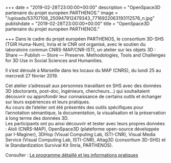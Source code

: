 +++
date = "2019-02-28T23:00:00+00:00"
description = "OpenSpace3D partenaire du projet européen PARTHENOS."
image = "/uploads/53707108_250947912479343_7716922063193112576_n.jpg"
publishdate = "2019-02-28T23:00:00+00:00"
title = "OpenSpace3D partenaire du projet européen PARTHENOS."

+++
Dans le cadre du projet européen PARTHENOS, le consortium 3D-SHS (TGIR Huma-Num), Inria et le CNR ont organisé, avec le soutien du laboratoire commun CNRS-MAP/CNR-ISTI, un atelier sur les objets 3D : Share — Publish — Store — Preserve. Methodologies, Tools and Challenges for 3D Use in Social Sciences and Humanities.

Il s’est déroulé à Marseille dans les locaux du MAP (CNRS), du lundi 25 au mercredi 27 février 2019.

Cet atelier s’adressait aux personnes travaillant en SHS avec des données 3D (doctorants, post-doc, ingénieurs, chercheurs…) qui souhaitaient découvrir ou approfondir leur connaissance de certains outils et échanger sur leurs expériences et leurs pratiques.  
Au cours de l’atelier ont été présentés des outils spécifiques pour l’annotation sémantique, la documentation, la visualisation et la préservation à long terme des données 3D.  
Les participants ont pu ainsi découvrir et tester avec leurs propres données : Aïoli (CNRS-MAP), OpenSpace3D (plateforme open-source développée par I-Maginer), 3DHop (Visual Computing Lab, ISTI-CNR), Visual Media Service (Visual Computing Lab, ISTI-CNR), Altag3D (consortium 3D-SHS) et le Standardization Survival Kit (Inria, PARTHENOS).

Consulter : [Le programme détaillé et les informations pratiques](https://sharedocs.huma-num.fr/wl/?id=FXo9Kokw2CsoWfu2J7EcP0VRGT50ntO9&fbclid=IwAR0WdNTV3FJ0pFnbuVChEdYXNi_w_QRFf0FES5cNdi-FCj8hvzEyo2Vn-UQ "programme")